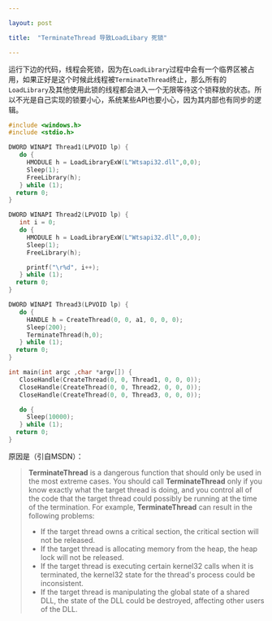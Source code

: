 ```yaml
---

layout: post 

title:  "TerminateThread 导致LoadLibary 死锁" 

---
```


运行下边的代码，线程会死锁，因为在`LoadLibrary`过程中会有一个临界区被占用，如果正好是这个时候此线程被`TerminateThread`终止，那么所有的`LoadLibrary`及其他使用此锁的线程都会进入一个无限等待这个锁释放的状态。所以不光是自己实现的锁要小心，系统某些API也要小心，因为其内部也有同步的逻辑。

```c++
#include <windows.h>
#include <stdio.h>

DWORD WINAPI Thread1(LPVOID lp) {
   do {
     HMODULE h = LoadLibraryExW(L"Wtsapi32.dll",0,0);
     Sleep(1);
     FreeLibrary(h);
   } while (1);
  return 0;
}

DWORD WINAPI Thread2(LPVOID lp) {
   int i = 0;
   do {
     HMODULE h = LoadLibraryExW(L"Wtsapi32.dll",0,0);
     Sleep(1);
     FreeLibrary(h);

     printf("\r%d", i++);
   } while (1);
  return 0;
}

DWORD WINAPI Thread3(LPVOID lp) {
   do {
     HANDLE h = CreateThread(0, 0, a1, 0, 0, 0);
     Sleep(200);
     TerminateThread(h,0);
   } while (1);
  return 0;
}

int main(int argc ,char *argv[]) {
   CloseHandle(CreateThread(0, 0, Thread1, 0, 0, 0));
   CloseHandle(CreateThread(0, 0, Thread2, 0, 0, 0));
   CloseHandle(CreateThread(0, 0, Thread3, 0, 0, 0));

   do {
     Sleep(10000);
   } while (1);
  return 0;
}
```



原因是（引自MSDN）：

> **TerminateThread** is a dangerous function that should only be used in the most extreme cases. You should call **TerminateThread** only if you know exactly what the target thread is doing, and you control all of the code that the target thread could possibly be running at the time of the termination. For example, **TerminateThread** can result in the following problems:
>
> - If the target thread owns a critical section, the critical section will not be released.
> - If the target thread is allocating memory from the heap, the heap lock will not be released.
> - If the target thread is executing certain kernel32 calls when it is terminated, the kernel32 state for the thread's process could be inconsistent.
> - If the target thread is manipulating the global state of a shared DLL, the state of the DLL could be destroyed, affecting other users of the DLL.